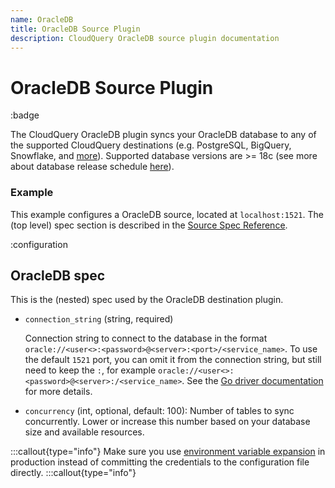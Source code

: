```yaml
---
name: OracleDB
title: OracleDB Source Plugin
description: CloudQuery OracleDB source plugin documentation
---
```


# OracleDB Source Plugin

:badge

The CloudQuery OracleDB plugin syncs your OracleDB database to any of the supported CloudQuery destinations (e.g. PostgreSQL, BigQuery, Snowflake, and [more](/docs/plugins/destinations/overview)).
Supported database versions are >= 18c (see more about database release schedule [here](https://support.oracle.com/knowledge/Oracle%20Database%20Products/742060_1.html)).

### Example

This example configures a OracleDB source, located at `localhost:1521`. The (top level) spec section is described in the [Source Spec Reference](/docs/reference/source-spec).

:configuration

## OracleDB spec

This is the (nested) spec used by the OracleDB destination plugin.

- `connection_string` (string, required)

  Connection string to connect to the database in the format `oracle://<user<>:<password>@<server>:<port>/<service_name>`. To use the default `1521` port, you can omit it from the connection string, but still need to keep the `:`, for example `oracle://<user<>:<password>@<server>:/<service_name>`.
  See the [Go driver documentation](https://github.com/sijms/go-ora) for more details.

- `concurrency` (int, optional, default: 100):
  Number of tables to sync concurrently. Lower or increase this number based on your database size and available resources.

:::callout{type="info"}
Make sure you use [environment variable expansion](/docs/advanced-topics/environment-variable-substitution) in production instead of committing the credentials to the configuration file directly.
:::callout{type="info"}
